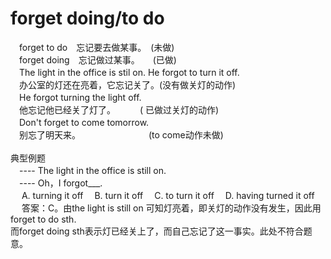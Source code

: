 # forget doing/to do
 	
　forget to do　忘记要去做某事。　(未做)<br>
　forget doing　忘记做过某事。　　(已做)<br>
　The light in the office is stil on. He forgot to turn it off.<br>
　办公室的灯还在亮着，它忘记关了。(没有做关灯的动作)<br>
　He forgot turning the light off. <br>
　他忘记他已经关了灯了。　　　 ( 已做过关灯的动作)<br>
　Don't forget to come tomorrow.<br>
　别忘了明天来。　　　　　　　　 (to come动作未做)<br>
<br>
典型例题<br>
　---- The light in the office is still on.<br>
　---- Oh，I forgot___.　　　　　　　　　　<br>
　 A. turning it off　 B. turn it off　 C. to turn it off　 D. having turned it off<br>
　 答案：C。由the light is still on 可知灯亮着，即关灯的动作没有发生，因此用forget to do sth.<br>
而forget doing sth表示灯已经关上了，而自己忘记了这一事实。此处不符合题意。